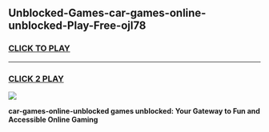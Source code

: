 
## Unblocked-Games-car-games-online-unblocked-Play-Free-ojl78
<h3>
<a href="https://premium76.site?title=car-games-online-unblocked&ref=24M">CLICK TO PLAY</a></h3>
<hr>

<h3>
<a href="https://premium76.site?title=car-games-online-unblocked&ref=24M">CLICK 2 PLAY</a>
  
</h3>

<a href="https://premium76.site?title=car-games-online-unblocked&ref=24M"><img src="https://clearcache.store/games.png"></a>


**car-games-online-unblocked games unblocked: Your Gateway to Fun and Accessible Online Gaming**
